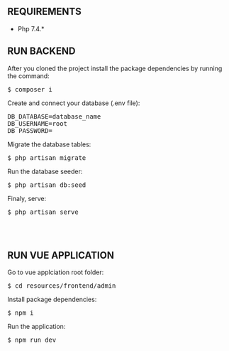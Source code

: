 ## REQUIREMENTS
- Php 7.4.*

## RUN BACKEND
<p>After you cloned the project install the package dependencies by running the command:</p>
<pre>$ composer i</pre>

<p>Create and connect your database (.env file):</p>
<pre>
DB_DATABASE=database_name
DB_USERNAME=root
DB_PASSWORD=
</pre>

<p>Migrate the database tables:</p>
<pre>$ php artisan migrate</pre>

<p>Run the database seeder:</p>
<pre>$ php artisan db:seed</pre>

<p>Finaly, serve:</p>
<pre>$ php artisan serve </pre>

<br><br>

## RUN VUE APPLICATION
<p>Go to vue applciation root folder:</p>
<pre>$ cd resources/frontend/admin</pre>

<p>Install package dependencies:</p>
<pre>$ npm i</pre>

<p>Run the application:</p>
<pre>$ npm run dev</pre>
